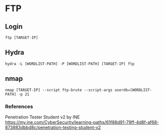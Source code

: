 # FTP

## Login
```
ftp [TARGET-IP]
```

## Hydra
```
hydra -L [WORDLIST-PATH] -P [WORDLIST-PATH] [TARGET-IP] ftp
```

## nmap 
```
nmap [TARGET-IP] --script ftp-brute --script-args userdb=[WORDLIST-PATH] -p 21
```


### References

Penetration Tester Student v2 by INE  
https://my.ine.com/CyberSecurity/learning-paths/61f88d91-79ff-4d8f-af68-873883dbbd8c/penetration-testing-student-v2
